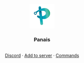 <br />
<div align="center">
  <a href="https://https://github.com/LucasB25/web-panais">
    <img src="assets/panais.png" alt="Logo" width="80" height="80">
  </a>

  <h3 align="center">Panais</h3>

  <p align="center">
    <br />
    <a href="https://discord.gg/ATYQ8GsDHR">Discord</a>
    ·
    <a href="https://discord.com/oauth2/authorize?client_id=707627135577358417&scope=bot%20applications.commands&permissions=8">Add to server</a>
    ·
    <a href="https://panaisdev.tk/#command">Commands</a>
  </p>
</div>
